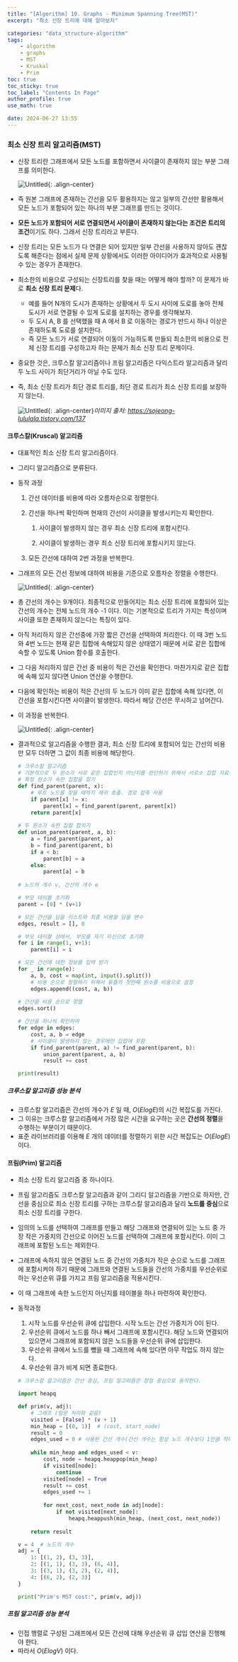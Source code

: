 ```yaml
---
title: "[Algorithm] 10. Graphs - Minimum Spanning Tree(MST)"
excerpt: "최소 신장 트리에 대해 알아보자"

categories: "data_structure-algorithm"
tags:
    - algorithm
    - graphs
    - MST
    - Kruskal
    - Prim
toc: true  
toc_sticky: true
toc_label: "Contents In Page"
author_profile: true
use_math: true

date: 2024-06-27 13:55
---
```


### 최소 신장 트리 알고리즘(MST)
- 신장 트리란 그래프에서 모든 노드를 포함하면서 사이클이 존재하지 않는 부분 그래프를 의미한다.
    
    ![Untitled](/assets/images/DS&Algorithm/Untitled%2032.png){: .align-center}
    
- 즉 원본 그래프에 존재하는 간선을 모두 활용하지는 않고 일부의 간선만 활용해서 모든 노드가 포함되어 있는 하나의 부분 그래프를 만드는 것이다.
- **모든 노드가 포함되어 서로 연결되면서 사이클이 존재하지 않는다는 조건은 트리의 조건**이기도 하다. 그래서 신장 트리라고 부른다.
- 신장 트리는 모든 노드가 다 연결은 되어 있지만 일부 간선을 사용하지 않아도 괜찮도록 해준다는 점에서 실제 문제 상황에서도 이러한 아이디어가 효과적으로 사용될 수 있는 경우가 존재한다.
- 최소한의 비용으로 구성되는 신장트리를 찾을 때는 어떻게 해야 할까? 이 문제가 바로 **최소 신장 트리 문제**다.
  - 예를 들어 N개의 도시가 존재하는 상황에서 두 도시 사이에 도로를 놓아 전체 도시가 서로 연결될 수 있게 도로를 설치하는 경우를 생각해보자.
  - 두 도시 A, B 를 선택했을 때 A 에서 B 로 이동하는 경로가 반드시 하나 이상은 존재하도록 도로를 설치한다.
  - 즉 모든 노드가 서로 연결되어 이동이 가능하도록 만들되 최소한의 비용으로 전체 신장 트리를 구성하고자 하는 문제가 최소 신장 트리 문제이다.
- 중요한 것은, 크루스칼 알고리즘이나 프림 알고리즘은 다익스트라 알고리즘과 달리 두 노드 사이가 최단거리가 아닐 수도 있다.
- 즉, 최소 신장 트리가 최단 경로 트리를, 최단 경로 트리가 최소 신장 트리를 보장하지 않는다.

    ![Untitled](/assets/images/DS&Algorithm/dijkstra_mst.png){: .align-center}*이미지 출처: https://sojeong-lululala.tistory.com/137*

#### 크루스칼(Kruscal) 알고리즘
- 대표적인 최소 신장 트리 알고리즘이다.
- 그리디 알고리즘으로 분류된다.
- 동작 과정
    1. 간선 데이터를 비용에 따라 오름차순으로 정렬한다.
    2. 간선을 하나씩 확인하며 현재의 간선이 사이클을 발생시키는지 확인한다.

        1) 사이클이 발생하지 않는 경우 최소 신장 트리에 포함시킨다.
        
        2) 사이클이 발생하는 경우 최소 신장 트리에 포함시키지 않는다.

    3. 모든 간선에 대하여 2번 과정을 반복한다.
- 그래프의 모든 간선 정보에 대하여 비용을 기준으로 오름차순 정렬을 수행한다.

    ![Untitled](/assets/images/DS&Algorithm/Untitled%2033.png){: .align-center}

- 총 간선의 개수는 9개이다. 최종적으로 만들어지는 최소 신장 트리에 포함되어 있는 간선의 개수는 전체 노드의 개수 -1 이다. 이는 기본적으로 트리가 가지는 특성이며 사이클 또한 존재하지 않는다는 특징이 있다.
- 아직 처리하지 않은 간선중에 가장 짧은 간선을 선택하여 처리한다. 이 때 3번 노드와 4번 노드는 현재 같은 집합에 속해있지 않은 상태였기 때문에 서로 같은 집합에 속할 수 있도록 Union 함수를 호출한다.
- 그 다음 처리하지 않은 간선 중 비용이 적은 간선을 확인한다. 마찬가지로 같은 집합에 속해 있지 않다면 Union 연산을 수행한다.
- 다음에 확인하는 비용이 적은 간선의 두 노드가 이미 같은 집합에 속해 있다면, 이 간선을 포함시킨다면 사이클이 발생한다. 따라서 해당 간선은 무시하고 넘어간다.
- 이 과정을 반복한다.

    ![Untitled](/assets/images/DS&Algorithm/Untitled%2034.png){: .align-center}

- 결과적으로 알고리즘을 수행한 결과, 최소 신장 트리에 포함되어 있는 간선의 비용만 모두 더하면 그 값이 최종 비용에 해당한다.

    ```python
    # 크루스칼 알고리즘
    # 기본적으로 두 원소가 서로 같은 집합인지 아닌지를 판단하기 위해서 서로소 집합 자료구조 사용
    # 특정 원소가 속한 집합을 찾기
    def find_parent(parent, x):
        # 루트 노드를 찾을 때까지 재귀 호출. 경로 압축 사용
        if parent[x] != x:
            parent[x] = find_parent(parent, parent[x])
        return parent[x]
        
    # 두 원소가 속한 집합 합치기
    def union_parent(parent, a, b):
        a = find_parent(parent, a)
        b = find_parent(parent, b)
        if a < b:
            parent[b] = a
        else:
            parent[a] = b
            
    # 노드의 개수 v, 간선의 개수 e

    # 부모 테이블 초기화
    parent = [0] * (v+1)

    # 모든 간선을 담을 리스트와 최종 비용을 담을 변수
    edges, result = [], 0

    # 부모 테이블 상에서, 부모를 자기 자신으로 초기화
    for i in range(1, v+1):
        parent[i] = i

    # 모든 간선에 대한 정보를 입력 받기
    for _ in range(e):
        a, b, cost = map(int, input().split())
        # 비용 순으로 정렬하기 위해서 튜플의 첫번째 원소를 비용으로 설정
        edges.append((cost, a, b))
        
    # 간선을 비용 순으로 정렬
    edges.sort()

    # 간선을 하나씩 확인하며
    for edge in edges:
        cost, a, b = edge
        # 사이클이 발생하지 않는 경우에만 집합에 포함
        if find_parent(parent, a) != find_parent(parent, b):
            union_parent(parent, a, b)
            result += cost

    print(result)
    ```

##### 크루스칼 알고리즘 성능 분석
- 크루스칼 알고리즘은 간선의 개수가 $E$ 일 때, $O(ElogE)$의 시간 복잡도를 가진다.
- 그 이유는 크루스칼 알고리즘에서 가장 많은 시간을 요구하는 곳은 **간선의 정렬**을 수행하는 부분이기 때문이다.
- 표준 라이브러리를 이용해 $E$ 개의 데이터를 정렬하기 위한 시간 복잡도는 $O(ElogE)$ 이다.

#### 프림(Prim) 알고리즘
- 최소 신장 트리 알고리즘 중 하나이다.
- 프림 알고리즘도 크루스칼 알고리즘과 같이 그리디 알고리즘을 기반으로 하지만, 간선을 중심으로 최소 신장 트리를 구하는 크루스칼 알고리즘과 달리 **노드를 중심**으로 최소 신장 트리를 구한다.
- 임의의 노드를 선택하여 그래프를 만들고 해당 그래프와 연결되어 있는 노드 중 가장 작은 가중치의 간선으로 이어진 노드를 선택하여 그래프에 포함시킨다. 이미 그래프에 포함된 노드는 제외한다.
- 그래프에 속하지 않은 연결된 노드 중 간선의 가중치가 작은 순으로 노드를 그래프에 포함시켜야 하기 때문에 그래프와 연결된 노드들을 간선의 가중치를 우선순위로 하는 우선순위 큐를 가지고 프림 알고리즘을 적용시킨다.
- 이 때 그래프에 속한 노드인지 아닌지를 테이블을 하나 마련하여 확인한다.
- 동작과정
    1. 시작 노드를 우선순위 큐에 삽입한다. 시작 노드는 간선 가중치가 0이 된다.
    2. 우선순위 큐에서 노드를 하나 빼서 그래프에 포함시킨다. 해당 노드와 연결되어 있으면서 그래프에 포함되지 않은 노드들을 우선순위 큐에 삽입한다.
    3. 우선순위 큐에서 노드를 뺐을 때 그래프에 속해 있다면 아무 작업도 하지 않는다.
    4. 우선순위 큐가 비게 되면 종료한다.

    ```python
    # 크루스칼 알고리즘은 간선 중심, 프림 알고리즘은 정점 중심으로 동작한다.

    import heapq

    def prim(v, adj):
        # 그래프 (방문 처리와 같음)
        visited = [False] * (v + 1)
        min_heap = [(0, 1)]  # (cost, start_node)
        result = 0
        edges_used = 0 # 사용된 간선 개수(간선 개수는 항상 노드 개수보다 1만큼 작다)
        
        while min_heap and edges_used < v:
            cost, node = heapq.heappop(min_heap)
            if visited[node]:
                continue
            visited[node] = True
            result += cost
            edges_used += 1
            
            for next_cost, next_node in adj[node]:
                if not visited[next_node]:
                    heapq.heappush(min_heap, (next_cost, next_node))
                    
        return result

    v = 4  # 노드의 개수
    adj = {
        1: [(1, 2), (3, 3)],
        2: [(1, 1), (3, 3), (6, 4)],
        3: [(3, 1), (3, 2), (2, 4)],
        4: [(6, 2), (2, 3)]
    }

    print("Prim's MST cost:", prim(v, adj))
    ```

##### 프림 알고리즘 성능 분석
- 인접 행렬로 구성된 그래프에서 모든 간선에 대해 우선순위 큐 삽입 연산을 진행해야 한다.
- 따라서 $O(ElogV)$ 이다.